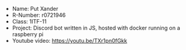 - Name: Put Xander
- R-Number: r0721946
- Class: 1ITF-11
-  Project: Discord bot written in JS, hosted with docker running on a raspberry pi
- Youtube video: https://youtu.be/TXr1pn0fGkk
